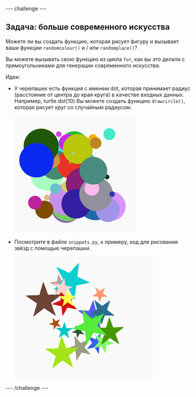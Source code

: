 \--- challenge \---

## Задача: больше современного искусства

Можете ли вы создать функцию, которая рисует фигуру и вызывает ваши функции `randomcolour()` и / или `randomplace()`?

Вы можете вызывать свою функцию из цикла `for`, как вы это делали с прямоугольниками для генерации современного искусства.

Идеи:

- У черепашек есть функция с именем dot, которая принимает радиус (расстояние от центра до края круга) в качестве входных данных. Например, turtle.dot(10) Вы можете создать функцию `drawcircle()`, которая рисует круг со случайным радиусом.
    
    ![снимок экрана](images/modern-circles.png)

- Посмотрите в файле `snippets.py`, к примеру, код для рисования звёзд с помощью черепашки.
    
    ![снимок экрана](images/modern-stars.png)

\--- /challenge \---
